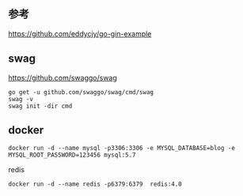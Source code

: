 
## 参考
https://github.com/eddycjy/go-gin-example

## swag 
https://github.com/swaggo/swag
```shell
go get -u github.com/swaggo/swag/cmd/swag
swag -v
swag init -dir cmd
```
## docker
```shell
docker run -d --name mysql -p3306:3306 -e MYSQL_DATABASE=blog -e MYSQL_ROOT_PASSWORD=123456 mysql:5.7
```

redis
```shell
docker run -d --name redis -p6379:6379  redis:4.0
```
